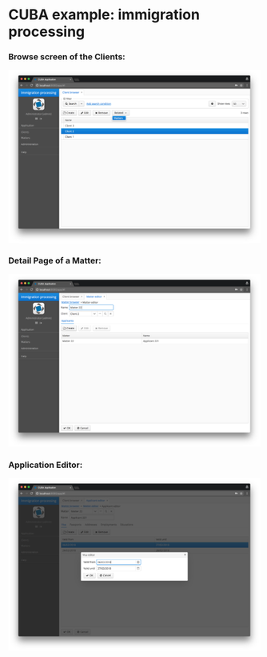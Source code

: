 # CUBA example: immigration processing


### Browse screen of the Clients:
![1-client-browse](https://github.com/mariodavid/cuba-example-immgration-processing/blob/master/img/1-client-browse.png)
### Detail Page of a Matter:
![2-matter-edit](https://github.com/mariodavid/cuba-example-immgration-processing/blob/master/img/2-matter-edit.png)
### Application Editor:
![3-applicant-edit](https://github.com/mariodavid/cuba-example-immgration-processing/blob/master/img/3-applicant-edit.png)
